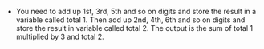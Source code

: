 -   You need to add up 1st, 3rd, 5th and so on digits and store the result
    in a variable called total 1.
    Then add up 2nd, 4th, 6th and so on digits and store the result in
    variable called total 2.
    The output is the sum of total 1 multiplied by 3 and total 2.
